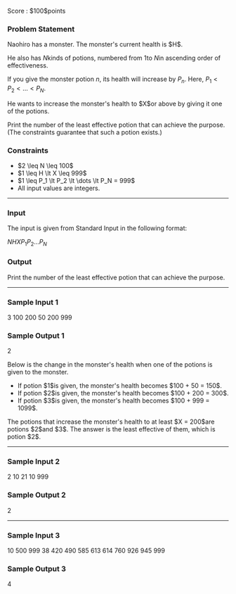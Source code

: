 
<div>

<span>

<span>

<p>
Score : $100$points
</p>

<div>

<section>

### **Problem Statement**

<p>
Naohiro has a monster. The monster's current health is $H$.

He also has $N$kinds of potions, numbered from $1$to $N$in ascending order of effectiveness.

If you give the monster potion $n$, its health will increase by $P_n$. Here, $P_1 \lt P_2 \lt \dots \lt P_N$.
</p>

<p>
He wants to increase the monster's health to $X$or above by giving it one of the potions.

Print the number of the least effective potion that can achieve the purpose. (The constraints guarantee that such a potion exists.)
</p>

</section>

</div>

<div>

<section>

### **Constraints**

<ul>

<li>
$2 \leq N \leq 100$
</li>

<li>
$1 \leq H \lt X \leq 999$
</li>

<li>
$1 \leq P_1 \lt P_2 \lt \dots \lt P_N = 999$
</li>

<li>
All input values are integers.
</li>

</ul>

</section>

</div>

---

<div>

<div>

<section>

### **Input**

<p>
The input is given from Standard Input in the following format:
</p>

<div>

$N$$H$$X$$P_1$$P_2$$\dots$$P_N$
</div>

</section>

</div>

<div>

<section>

### **Output**

<p>
Print the number of the least effective potion that can achieve the purpose.
</p>

</section>

</div>

</div>

---

<div>

<section>

### **Sample Input 1**

<div>

3 100 200
50 200 999

</div>

</section>

</div>

<div>

<section>

### **Sample Output 1**

<div>

2

</div>

<p>
Below is the change in the monster's health when one of the potions is given to the monster.
</p>

<ul>

<li>
If potion $1$is given, the monster's health becomes $100 + 50 = 150$.  
</li>

<li>
If potion $2$is given, the monster's health becomes $100 + 200 = 300$.  
</li>

<li>
If potion $3$is given, the monster's health becomes $100 + 999 = 1099$.  
</li>

</ul>

<p>
The potions that increase the monster's health to at least $X = 200$are potions $2$and $3$.
The answer is the least effective of them, which is potion $2$.
</p>

</section>

</div>

---

<div>

<section>

### **Sample Input 2**

<div>

2 10 21
10 999

</div>

</section>

</div>

<div>

<section>

### **Sample Output 2**

<div>

2

</div>

</section>

</div>

---

<div>

<section>

### **Sample Input 3**

<div>

10 500 999
38 420 490 585 613 614 760 926 945 999

</div>

</section>

</div>

<div>

<section>

### **Sample Output 3**

<div>

4

</div>

</section>

</div>

</span>

</span>

</div>
